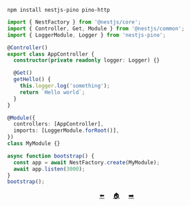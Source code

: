 `npm install nestjs-pino pino-http`

```ts
import { NestFactory } from '@nestjs/core';
import { Controller, Get, Module } from '@nestjs/common';
import { LoggerModule, Logger } from 'nestjs-pino';

@Controller()
export class AppController {
  constructor(private readonly logger: Logger) {}

  @Get()
  getHello() {
    this.logger.log('something');
    return `Hello world`;
  }
}

@Module({
  controllers: [AppController],
  imports: [LoggerModule.forRoot()],
})
class MyModule {}

async function bootstrap() {
  const app = await NestFactory.create(MyModule);
  await app.listen(3000);
}
bootstrap();
```

<center>

[⬅️](./7.middleware.md) &nbsp;&nbsp;&nbsp; [🏠](../README.md) &nbsp;&nbsp;&nbsp; [➡️](./9.xyz.md)

</center>
